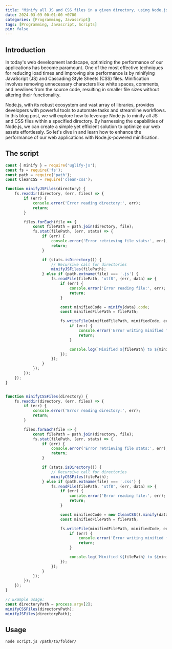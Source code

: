 ```yaml
---
title: "Minify all JS and CSS files in a given directory, using Node.js"
date: 2024-03-09 00:01:00 +0700
categories: [Programming, Javascript]
tags: [Programming, Javascript, Scripts]
pin: false
---
```


## Introduction

In today's web development landscape, optimizing the performance of our applications has become paramount. One of the most effective techniques for reducing load times and improving site performance is by minifying JavaScript (JS) and Cascading Style Sheets (CSS) files. Minification involves removing unnecessary characters like white spaces, comments, and newlines from the source code, resulting in smaller file sizes without altering their functionality.

Node.js, with its robust ecosystem and vast array of libraries, provides developers with powerful tools to automate tasks and streamline workflows. In this blog post, we will explore how to leverage Node.js to minify all JS and CSS files within a specified directory. By harnessing the capabilities of Node.js, we can create a simple yet efficient solution to optimize our web assets effortlessly. So let's dive in and learn how to enhance the performance of our web applications with Node.js-powered minification.

## The script

```js
const { minify } = require('uglify-js');
const fs = require('fs');
const path = require('path');
const CleanCSS = require('clean-css');

function minifyJSFiles(directory) {
    fs.readdir(directory, (err, files) => {
        if (err) {
            console.error('Error reading directory:', err);
            return;
        }

        files.forEach(file => {
            const filePath = path.join(directory, file);
            fs.stat(filePath, (err, stats) => {
                if (err) {
                    console.error('Error retrieving file stats:', err);
                    return;
                }

                if (stats.isDirectory()) {
                    // Recursive call for directories
                    minifyJSFiles(filePath);
                } else if (path.extname(file) === '.js') {
                    fs.readFile(filePath, 'utf8', (err, data) => {
                        if (err) {
                            console.error('Error reading file:', err);
                            return;
                        }

                        const minifiedCode = minify(data).code;
                        const minifiedFilePath = filePath;

                        fs.writeFile(minifiedFilePath, minifiedCode, err => {
                            if (err) {
                                console.error('Error writing minified file:', err);
                                return;
                            }

                            console.log(`Minified ${filePath} to ${minifiedFilePath}`);
                        });
                    });
                }
            });
        });
    });
}


function minifyCSSFiles(directory) {
    fs.readdir(directory, (err, files) => {
        if (err) {
            console.error('Error reading directory:', err);
            return;
        }

        files.forEach(file => {
            const filePath = path.join(directory, file);
            fs.stat(filePath, (err, stats) => {
                if (err) {
                    console.error('Error retrieving file stats:', err);
                    return;
                }

                if (stats.isDirectory()) {
                    // Recursive call for directories
                    minifyCSSFiles(filePath);
                } else if (path.extname(file) === '.css') {
                    fs.readFile(filePath, 'utf8', (err, data) => {
                        if (err) {
                            console.error('Error reading file:', err);
                            return;
                        }

                        const minifiedCode = new CleanCSS().minify(data).styles;
                        const minifiedFilePath = filePath;

                        fs.writeFile(minifiedFilePath, minifiedCode, err => {
                            if (err) {
                                console.error('Error writing minified file:', err);
                                return;
                            }

                            console.log(`Minified ${filePath} to ${minifiedFilePath}`);
                        });
                    });
                }
            });
        });
    });
}

// Example usage:
const directoryPath = process.argv[2];
minifyCSSFiles(directoryPath);
minifyJSFiles(directoryPath);
```

## Usage

```bash
node script.js /path/to/folder/
```
